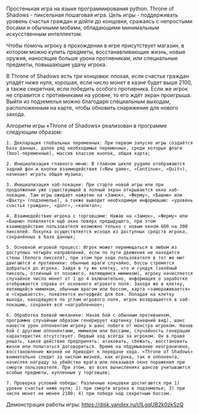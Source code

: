 Простенькая игра на языке программирования python. Throne of Shadows - пиксельная пошаговая игра. Цель игры - поддерживать уровень счастья граждан и дойти до концовки, сражаясь с непростыми босами и обычными мобами, обладающими минимальным искусственным интеллектом.

Чтобы помочь игроку в прохождении в игре присутствует магазин, в котором можно купить предметы, восстанавливающие жизнь, новые оружия, наносящие больше урона противникам, или специальные предметы, повышающие удачу игрока.

В Throne of Shadows есть три концовки: плохая, если счастье граждан упадёт ниже нуля, хорошая, если число монет в казне будет выше 2100, а также секретная, если победить особого противника. Если же игрок не справится с противниками на уровне, то его ждёт экран проигрыша. 
Выйти из подземелья можно благодаря специальным выходам, расположенным на карте, чтобы обновить снаряжение для нового захода. 

  Алгоритм игры «Throne of Shadows» реализован в программе следующим образом:
  
    1. Декларация глобальных переменных: При первом запуске игры создаётся база данных, далее ряд необходимых переменных, среди которых флаги (bool-переменные), массив классов кнопок, общая карта;
    
    2. Инициализация главного меню: В главном цикле pygame отображаются задний фон и кнопки взаимодействия («New game», «Continue», «Quit»), начинает играть общая музыка;
    
    3. Инициализация хаб-локации: При старте новой игры или при продолжении уже существующей в полный экран открывается окно хаб-локации. Там игры ожидает нажатие на «Замок», «Ферму», «Башню» или «Шахту» (подземелье), а также выводит необходимую информацию: «уровень счастья граждан», «долг», «капитал»;
    
    4. Взаимодействие игрока с торговцами: Нажав на «Замок», «Ферму» или «Башню» появляется ещё окно поверх предыдущего, при этом взаимодействие пользователя возможно только с новым окном 600 на 300 пикселей. Покупка осуществляется исходя из доступных средств игрока, сохранённых в базе данных;
    
    5. Основной игровой процесс: Игрок может перемещаться в любом из доступных четырёх направлений, если по пути движения не находится стены (белого пикселя), при этом при ходе пользователя в тот же миг двигаются и противники: обычные враги случайно, боссы стремятся добраться до игрока. Зайдя в ту же клетку, что и сундук (зелёный пиксель, отличный от похожего, являющемся мимиком), игроку начисляется случайное число монет от 1 до 4 включительно, информация о заработке отображается справа от основного игрового поля. Заходя же в клетку, являющейся мимиком, обычным врагом или боссом, карта «замораживается» и «скрывается», появляется интерфейс для боя. Попадая на клетку выхода, находящуюся по углам игрового поля, игрок возвращается в хаб-локацию, сохраняя всё «награбленное»;
    
    6. Обработка боевой механики: Начав бой с обычным противником, программа случайным образом генерирует картинку (внешний вид), шанс нанести урон оппонентом игроку и шанс побега от монстра игроком. Начав бой с другими оппонентами, мимиком или боссами, случайность генерации характеристик отсутствует. Первый ход всегда за игроком. Он в праве решать, какое действие предпринять: атаковать, сбежать, восстановить жизни или попытаться договориться. Время на обдумывание неограничено, восстановление жизней не приводит к передаче хода. «Throne of Shadows» внимательно следит за числом жизней, как игрока, так и оппонента, начисляя награду за убийство врага или показывая окно поражения при смерти пользователя. При этом, во всех вычислениях шансов учитываются особые предметы, купленные у торговцев;
    
    7. Проверка условий победы: Различные концовки достигаются при 1) уровне счастья ниже нуля; 2) при смерти игрока в подземелье; 3) при числе монет не менее 2100; 4) при победе над секретным боссом.

Демонстрация работы игры:
https://disk.yandex.ru/i/ILgqUB2k0zkSzQ
